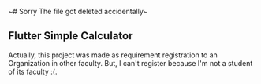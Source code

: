 ~# Sorry The file got deleted accidentally~





## Flutter Simple Calculator

Actually, this project was made as requirement registration to an Organization in other faculty. But, I can't register because I'm not a student of its faculty :(.

